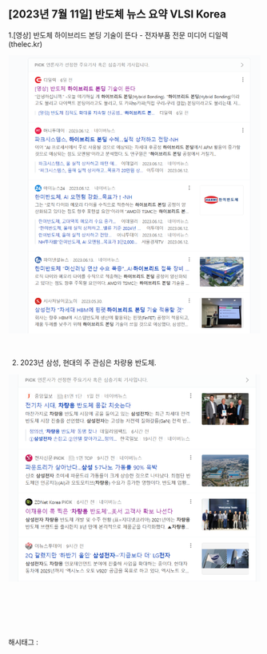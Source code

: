 ## [2023년 7월 11일] 반도체 뉴스 요약 VLSI Korea

1.[영상] 반도체 하이브리드 본딩 기술이 뜬다 - 전자부품 전문 미디어 디일렉 (thelec.kr)

![0](./asset/0.png)

​

2. 2023년 삼성, 현대의 주 관심은 차량용 반도체.

![1](./asset/1.png)

​

​

​

 해시태그 : 